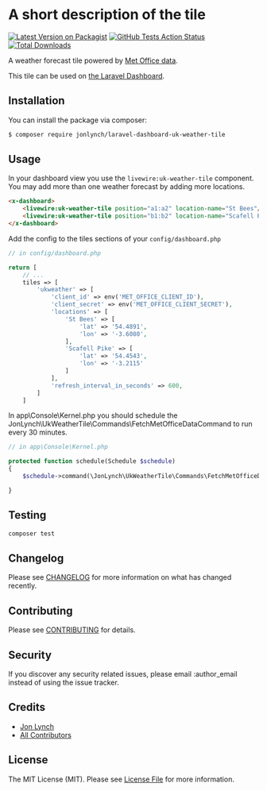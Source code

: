 # A short description of the tile

[![Latest Version on Packagist](https://img.shields.io/packagist/v/jonlynch/laravel-dashboard-uk-weather-tile.svg?style=flat-square)](https://packagist.org/packages/jonlynch/laravel-dashboard-uk-weather-tile)
[![GitHub Tests Action Status](https://img.shields.io/github/workflow/status/jonlynch/laravel-dashboard-uk-weather-tile/run-tests?label=tests)](https://github.com/jonlynch/laravel-dashboard-uk-weather-tile/actions?query=workflow%3Arun-tests+branch%3Amaster)
[![Total Downloads](https://img.shields.io/packagist/dt/jonlynch/laravel-dashboard-uk-weather-tile.svg?style=flat-square)](https://packagist.org/packages/jonlynch/laravel-dashboard-uk-weather-tile)

A weather forecast tile powered by [Met Office data](https://metoffice.apiconnect.ibmcloud.com/metoffice/production/).

This tile can be used on [the Laravel Dashboard](https://docs.spatie.be/laravel-dashboard).

## Installation

You can install the package via composer:

```bash
$ composer require jonlynch/laravel-dashboard-uk-weather-tile
```

## Usage

In your dashboard view you use the `livewire:uk-weather-tile` component. You may add more than one weather forecast by adding more locations.

```html
<x-dashboard>
    <livewire:uk-weather-tile position="a1:a2" location-name="St Bees"/>
    <livewire:uk-weather-tile position="b1:b2" location-name="Scafell Pike"/>
</x-dashboard>
```

Add the config to the tiles sections of your `config/dashboard.php`

```php
// in config/dashboard.php

return [
    // ...
    tiles => [
        'ukweather' => [
            'client_id' => env('MET_OFFICE_CLIENT_ID'),
            'client_secret' => env('MET_OFFICE_CLIENT_SECRET'),
            'locations' => [
                'St Bees' => [
                    'lat' => '54.4891',
                    'lon' => '-3.6080',
                ],
                'Scafell Pike' => [
                    'lat' => '54.4543',
                    'lon' => '-3.2115'
                ]
            ],
            'refresh_interval_in_seconds' => 600,
        ]
    ]
```

In app\Console\Kernel.php you should schedule the JonLynch\UkWeatherTile\Commands\FetchMetOfficeDataCommand to run every 30 minutes.

``` php
// in app\Console\Kernel.php

protected function schedule(Schedule $schedule)
{
    $schedule->command(\JonLynch\UkWeatherTile\Commands\FetchMetOfficeDataCommand::class)->everyThirtyMinutes();

}
```

## Testing

``` bash
composer test
```

## Changelog

Please see [CHANGELOG](CHANGELOG.md) for more information on what has changed recently.

## Contributing

Please see [CONTRIBUTING](CONTRIBUTING.md) for details.

## Security

If you discover any security related issues, please email :author_email instead of using the issue tracker.

## Credits

- [Jon Lynch](https://github.com/jonlynch)
- [All Contributors](../../contributors)

## License

The MIT License (MIT). Please see [License File](LICENSE.md) for more information.
